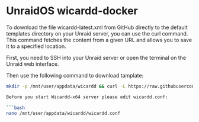 # UnraidOS wicardd-docker

To download the file wicardd-latest.xml from GitHub directly to the default templates directory on your Unraid server, you can use the curl command. This command fetches the content from a given URL and allows you to save it to a specified location.

First, you need to SSH into your Unraid server or open the terminal on the Unraid web interface. 

Then use the following command to download tamplate: 

```bash
mkdir -p /mnt/user/appdata/wicardd && curl -L https://raw.githubusercontent.com/mrgs83/wicardd-docker/main/wicardd.conf -o /mnt/user/appdata/wicardd/wicardd.conf && curl -L https://raw.githubusercontent.com/mrgs83/wicardd-docker/main//wicardd-x64.xml -o /boot/config/plugins/dockerMan/templates-user/my-wicardd-x64-template.xml

Before you start Wicardd-x64 server please edit wicardd.conf:

```bash
nano /mnt/user/appdata/wicardd/wicardd.conf
